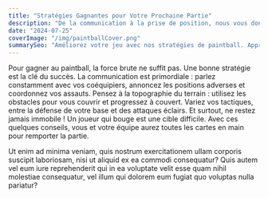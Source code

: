 ```yaml
---
title: "Stratégies Gagnantes pour Votre Prochaine Partie"
description: "De la communication à la prise de position, nous vous donnons les meilleures astuces pour dominer le terrain et mener votre équipe à la victoire."
date: "2024-07-25"
coverImage: "/img/paintballCover.png"
summarySeo: "Améliorez votre jeu avec nos stratégies de paintball. Apprenez les secrets de la communication et du positionnement pour assurer la victoire de votre équipe."
---
```


Pour gagner au paintball, la force brute ne suffit pas. Une bonne stratégie est la clé du succès. La communication est primordiale : parlez constamment avec vos coéquipiers, annoncez les positions adverses et coordonnez vos assauts. Pensez à la topographie du terrain : utilisez les obstacles pour vous couvrir et progressez à couvert. Variez vos tactiques, entre la défense de votre base et des attaques éclairs. Et surtout, ne restez jamais immobile ! Un joueur qui bouge est une cible difficile. Avec ces quelques conseils, vous et votre équipe aurez toutes les cartes en main pour remporter la partie.

Ut enim ad minima veniam, quis nostrum exercitationem ullam corporis suscipit laboriosam, nisi ut aliquid ex ea commodi consequatur? Quis autem vel eum iure reprehenderit qui in ea voluptate velit esse quam nihil molestiae consequatur, vel illum qui dolorem eum fugiat quo voluptas nulla pariatur? 